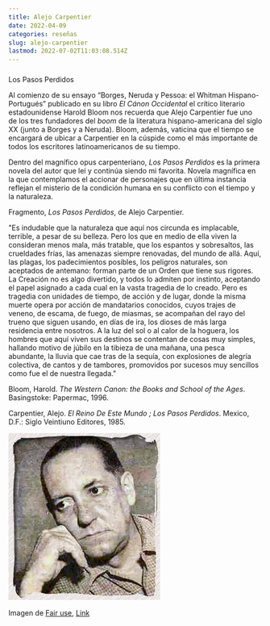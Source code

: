 ```yaml
---
title: Alejo Carpentier
date: 2022-04-09
categories: reseñas
slug: alejo-carpentier
lastmod: 2022-07-02T11:03:08.514Z
---
```


###

Los Pasos Perdidos

Al comienzo de su ensayo “Borges, Neruda y Pessoa: el Whitman Hispano-Portugués” publicado en su libro _El Cánon Occidental_ el crítico literario estadounidense Harold Bloom nos recuerda que Alejo Carpentier fue uno de los tres fundadores del _boom_ de la literatura hispano-americana del siglo XX (junto a Borges y a Neruda). Bloom, además, vaticina que el tiempo se encargará de ubicar a Carpentier en la cúspide como el más importante de todos los escritores latinoamericanos de su tiempo.

Dentro del magnífico opus carpenteriano, _Los Pasos Perdidos_ es la primera novela del autor que leí y continúa siendo mi favorita. Novela magnífica en la que contemplamos el accionar de personajes que en última instancia reflejan el misterio de la condición humana en su conflicto con el tiempo y la naturaleza.

Fragmento, _Los Pasos Perdidos_, de Alejo Carpentier.

"Es indudable que la naturaleza que aquí nos circunda es implacable, terrible, a pesar de su belleza. Pero los que en medio de ella viven la consideran menos mala, más tratable, que los espantos y sobresaltos, las crueldades frías, las amenazas siempre renovadas, del mundo de allá. Aquí, las plagas, los padecimientos posibles, los peligros naturales, son aceptados de antemano: forman parte de un Orden que tiene sus rigores. La Creación no es algo divertido, y todos lo admiten por instinto, aceptando el papel asignado a cada cual en la vasta tragedia de lo creado. Pero es tragedia con unidades de tiempo, de acción y de lugar, donde la misma muerte opera por acción de mandatarios conocidos, cuyos trajes de veneno, de escama, de fuego, de miasmas, se acompañan del rayo del trueno que siguen usando, en días de ira, los dioses de más larga residencia entre nosotros. A la luz del sol o al calor de la hoguera, los hombres que aquí viven sus destinos se contentan de cosas muy simples, hallando motivo de júbilo en la tibieza de una mañana, una pesca abundante, la lluvia que cae tras de la sequía, con explosiones de alegría colectiva, de cantos y de tambores, promovidos por sucesos muy sencillos como fue el de nuestra llegada."

Bloom, Harold. _The Western Canon: the Books and School of the Ages_. Basingstoke: Papermac, 1996.

Carpentier, Alejo. _El Reino De Este Mundo ; Los Pasos Perdidos_. Mexico, D.F.: Siglo Veintiuno Editores, 1985.

![Alejo Carpentier](/img/carpentier/Alejo_Carpentier.webp "Alejo Carpemtier")

Imagen de [Fair use](//en.wikipedia.org/wiki/File:Alejo_Carpentier.jpg "Fair use"), [Link](https://en.wikipedia.org/w/index.php?curid=12545760)
